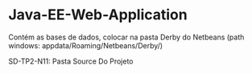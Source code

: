 # Java-EE-Web-Application

Contém as bases de dados, colocar na pasta Derby do Netbeans (path windows: appdata/Roaming/Netbeans/Derby/)


SD-TP2-N11: Pasta Source Do Projeto
